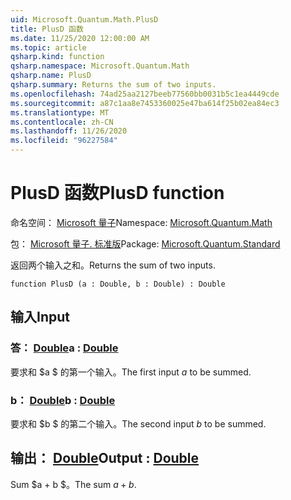 ```yaml
---
uid: Microsoft.Quantum.Math.PlusD
title: PlusD 函数
ms.date: 11/25/2020 12:00:00 AM
ms.topic: article
qsharp.kind: function
qsharp.namespace: Microsoft.Quantum.Math
qsharp.name: PlusD
qsharp.summary: Returns the sum of two inputs.
ms.openlocfilehash: 74ad25aa2127beeb77560bb0031b5c1ea4449cde
ms.sourcegitcommit: a87c1aa8e7453360025e47ba614f25b02ea84ec3
ms.translationtype: MT
ms.contentlocale: zh-CN
ms.lasthandoff: 11/26/2020
ms.locfileid: "96227584"
---
```

# <a name="plusd-function"></a><span data-ttu-id="8fba4-102">PlusD 函数</span><span class="sxs-lookup"><span data-stu-id="8fba4-102">PlusD function</span></span>

<span data-ttu-id="8fba4-103">命名空间： [Microsoft 量子](xref:Microsoft.Quantum.Math)</span><span class="sxs-lookup"><span data-stu-id="8fba4-103">Namespace: [Microsoft.Quantum.Math](xref:Microsoft.Quantum.Math)</span></span>

<span data-ttu-id="8fba4-104">包： [Microsoft 量子. 标准版](https://nuget.org/packages/Microsoft.Quantum.Standard)</span><span class="sxs-lookup"><span data-stu-id="8fba4-104">Package: [Microsoft.Quantum.Standard](https://nuget.org/packages/Microsoft.Quantum.Standard)</span></span>


<span data-ttu-id="8fba4-105">返回两个输入之和。</span><span class="sxs-lookup"><span data-stu-id="8fba4-105">Returns the sum of two inputs.</span></span>

```qsharp
function PlusD (a : Double, b : Double) : Double
```


## <a name="input"></a><span data-ttu-id="8fba4-106">输入</span><span class="sxs-lookup"><span data-stu-id="8fba4-106">Input</span></span>

### <a name="a--double"></a><span data-ttu-id="8fba4-107">答： [Double](xref:microsoft.quantum.lang-ref.double)</span><span class="sxs-lookup"><span data-stu-id="8fba4-107">a : [Double](xref:microsoft.quantum.lang-ref.double)</span></span>

<span data-ttu-id="8fba4-108">要求和 $a $ 的第一个输入。</span><span class="sxs-lookup"><span data-stu-id="8fba4-108">The first input $a$ to be summed.</span></span>


### <a name="b--double"></a><span data-ttu-id="8fba4-109">b： [Double](xref:microsoft.quantum.lang-ref.double)</span><span class="sxs-lookup"><span data-stu-id="8fba4-109">b : [Double](xref:microsoft.quantum.lang-ref.double)</span></span>

<span data-ttu-id="8fba4-110">要求和 $b $ 的第二个输入。</span><span class="sxs-lookup"><span data-stu-id="8fba4-110">The second input $b$ to be summed.</span></span>



## <a name="output--double"></a><span data-ttu-id="8fba4-111">输出： [Double](xref:microsoft.quantum.lang-ref.double)</span><span class="sxs-lookup"><span data-stu-id="8fba4-111">Output : [Double](xref:microsoft.quantum.lang-ref.double)</span></span>

<span data-ttu-id="8fba4-112">Sum $a + b $。</span><span class="sxs-lookup"><span data-stu-id="8fba4-112">The sum $a + b$.</span></span>